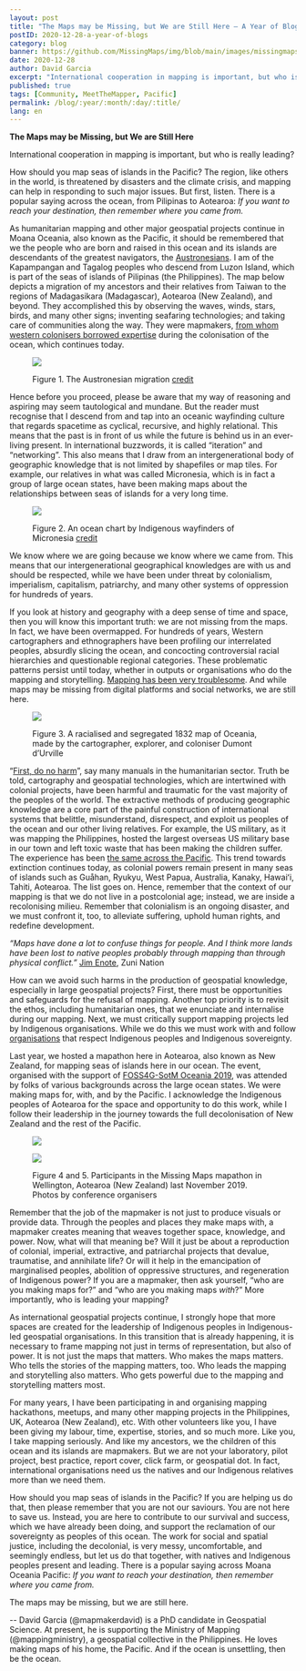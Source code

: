```yaml
---
layout: post
title: "The Maps may be Missing, but We are Still Here – A Year of Blogs – Dec 2020"
postID: 2020-12-28-a-year-of-blogs
category: blog
banner: https://github.com/MissingMaps/img/blob/main/images/missingmaps-blog_20201228_banner.png
date: 2020-12-28
author: David Garcia 
excerpt: "International cooperation in mapping is important, but who is really leading?"
published: true
tags: [Community, MeetTheMapper, Pacific]
permalink: /blog/:year/:month/:day/:title/
lang: en
---
```

**The Maps may be Missing, but We are Still Here**

International cooperation in mapping is important, but who is really leading?

How should you map seas of islands in the Pacific? The region, like others in the world, is threatened by disasters and the climate crisis, and mapping can help in responding to such major issues. But first, listen. There is a popular saying across the ocean, from Pilipinas to Aotearoa:
*If you want to reach your destination, then remember where you came from.*

As humanitarian mapping and other major geospatial projects continue in Moana Oceania, also known as the Pacific, it should be remembered that we the people who are born and raised in this ocean and its islands are descendants of the greatest navigators, the [Austronesians](https://en.wikipedia.org/wiki/Austronesian_peoples). I am of the Kapampangan and Tagalog peoples who descend from Luzon Island, which is part of the seas of islands of Pilipinas (the Philippines). The map below depicts a migration of my ancestors and their relatives from Taiwan to the regions of Madagasikara (Madagascar), Aotearoa (New Zealand), and beyond. They accomplished this by observing the waves, winds, stars, birds, and many other signs; inventing seafaring technologies; and taking care of communities along the way. They were mapmakers, [from whom western colonisers borrowed expertise](https://en.wikipedia.org/wiki/Enrique_of_Malacca) during the colonisation of the ocean, which continues today.

<figure>
<img src="https://github.com/MissingMaps/img/blob/main/images/missingmaps-blog_20201228_photo1.png">
<p class="caption"> Figure 1. The Austronesian migration <a href="https://www.researchgate.net/figure/Map-outlining-migratory-paths-of-Austronesian-speaking-populations-including-estimated_fig1_224709266" target="\_blank">credit</a></p>
</figure>

Hence before you proceed, please be aware that my way of reasoning and aspiring may seem tautological and mundane. But the reader must recognise that I descend from and tap into an oceanic wayfinding culture that regards spacetime as cyclical, recursive, and highly relational. This means that the past is in front of us while the future is behind us in an ever-living present. In international buzzwords, it is called “iteration” and “networking”. This also means that I draw from an intergenerational body of geographic knowledge that is not limited by shapefiles or map tiles. For example, our relatives in what was called Micronesia, which is in fact a group of large ocean states, have been making maps about the relationships between seas of islands for a very long time.

<figure>
<img src="https://github.com/MissingMaps/img/blob/main/images/missingmaps-blog_20201228_photo2.png">
<p class="caption"> Figure 2. An ocean chart by Indigenous wayfinders of Micronesia <a href="https://www.nationalgeographic.org/media/micronesian-stick-chart/" target="\_blank">credit</a></p>
</figure>

We know where we are going because we know where we came from. This means that our intergenerational geographical knowledges are with us and should be respected, while we have been under threat by colonialism, imperialism, capitalism, patriarchy, and many other systems of oppression for hundreds of years.

If you look at history and geography with a deep sense of time and space, then you will know this important truth: we are not missing from the maps. In fact, we have been overmapped. For hundreds of years, Western cartographers and ethnographers have been profiling our interrelated peoples, absurdly slicing the ocean, and concocting controversial racial hierarchies and questionable regional categories. These problematic patterns persist until today, whether in outputs or organisations who do the mapping and storytelling. [Mapping has been very troublesome](https://thebaffler.com/latest/the-map-and-the-territory-aguilar-gil). And while maps may be missing from digital platforms and social networks, we are still here.

<figure>
<img src="https://github.com/MissingMaps/img/blob/main/images/missingmaps-blog_20201228_photo3.png">
<p class="caption"> Figure 3. A racialised and segregated 1832 map of Oceania, made by the cartographer, explorer, and coloniser Dumont d’Urville </p>
</figure>

“[First, do no harm](https://en.wikipedia.org/wiki/Primum_non_nocere)”, say many manuals in the humanitarian sector. Truth be told, cartography and geospatial technologies, which are intertwined with colonial projects, have been harmful and traumatic for the vast majority of the peoples of the world. The extractive methods of producing geographic knowledge are a core part of the painful construction of international systems that belittle, misunderstand, disrespect, and exploit us peoples of the ocean and our other living relatives. For example, the US military, as it was mapping the Philippines, hosted the largest overseas US military base in our town and left toxic waste that has been making the children suffer. The experience has been [the same across the Pacific](https://www.theguardian.com/world/2020/oct/11/poisoning-the-pacific-new-book-details-us-military-contamination-of-islands-and-ocean). This trend towards extinction continues today, as colonial powers remain present in many seas of islands such as Guåhan, Ryukyu, West Papua, Australia, Kanaky, Hawaiʻi, Tahiti, Aotearoa. The list goes on. Hence, remember that the context of our mapping is that we do not live in a postcolonial age; instead, we are inside a recolonising milieu. Remember that colonialism is an ongoing disaster, and we must confront it, too, to alleviate suffering, uphold human rights, and redefine development.

*“Maps have done a lot to confuse things for people. And I think more lands have been lost to native peoples probably through mapping than through physical conflict.”* [Jim Enote](https://aeon.co/videos/native-cartography-a-bold-mapmaking-project-that-challenges-western-notions-of-place), Zuni Nation

How can we avoid such harms in the production of geospatial knowledge, especially in large geospatial projects? First, there must be opportunities and safeguards for the refusal of mapping. Another top priority is to revisit the ethos, including humanitarian ones, that we enunciate and internalise during our mapping. Next, we must critically support mapping projects led by Indigenous organisations. While we do this we must work with and follow [organisations](https://www.indigenousmaps.com/) that respect Indigenous peoples and Indigenous sovereignty.

Last year, we hosted a mapathon here in Aotearoa, also known as New Zealand, for mapping seas of islands here in our ocean. The event, organised with the support of [FOSS4G-SotM Oceania 2019](https://www.osgeo.org/events/foss4g-sotm-oceania-2019/), was attended by folks of various backgrounds across the large ocean states. We were making maps for, with, and by the Pacific. I acknowledge the Indigenous peoples of Aotearoa for the space and opportunity to do this work, while I follow their leadership in the journey towards the full decolonisation of New Zealand and the rest of the Pacific.

<figure>
<img src="https://github.com/MissingMaps/img/blob/main/images/missingmaps-blog_20201228_photo4.png">
</figure>

<figure>
<img src="https://github.com/MissingMaps/img/blob/main/images/missingmaps-blog_20201228_photo5.png">
<p class="caption"> Figure 4 and 5. Participants in the Missing Maps mapathon in Wellington, Aotearoa (New Zealand) last November 2019. Photos by conference organisers</p>
</figure>

Remember that the job of the mapmaker is not just to produce visuals or provide data. Through the peoples and places they make maps with, a mapmaker creates meaning that weaves together space, knowledge, and power. Now, what will that meaning be? Will it just be about a reproduction of colonial, imperial, extractive, and patriarchal projects that devalue, traumatise, and annihilate life? Or will it help in the emancipation of marginalised peoples, abolition of oppressive structures, and regeneration of Indigenous power? If you are a mapmaker, then ask yourself, “who are you making maps for?” and “who are you making maps *with*?” More importantly, who is leading your mapping?

As international geospatial projects continue, I strongly hope that more spaces are created for the leadership of Indigenous peoples in Indigenous-led geospatial organisations. In this transition that is already happening, it is necessary to frame mapping not just in terms of representation, but also of power.  It is not just the maps that matters. Who makes the maps matters. Who tells the stories of the mapping matters, too. Who leads the mapping and storytelling also matters. Who gets powerful due to the mapping and storytelling matters most.

For many years, I have been participating in and organising mapping hackathons, meetups, and many other mapping projects in the Philippines, UK, Aotearoa (New Zealand), etc. With other volunteers like you, I have been giving my labour, time, expertise, stories, and so much more. Like you, I take mapping seriously. And like my ancestors, we the children of this ocean and its islands are mapmakers. But we are not your laboratory, pilot project, best practice, report cover, click farm, or geospatial dot. In fact, international organisations need us the natives and our Indigenous relatives more than we need them.

How should you map seas of islands in the Pacific? If you are helping us do that, then please remember that you are not our saviours. You are not here to save us. Instead, you are here to contribute to our survival and success, which we have already been doing, and support the reclamation of our sovereignty as peoples of this ocean. The work for social and spatial justice, including the decolonial, is very messy, uncomfortable, and seemingly endless, but let us do that together, with natives and Indigenous peoples present and leading. There is a popular saying across Moana Oceania Pacific:
*If you want to reach your destination, then remember where you came from.*

The maps may be missing, but we are still here.

-- 
David Garcia (@mapmakerdavid) is a PhD candidate in Geospatial Science. At present, he is supporting the Ministry of Mapping (@mappingministry), a geospatial collective in the  Philippines. He loves making maps of his home, the Pacific. And if the ocean is unsettling, then be the ocean.
